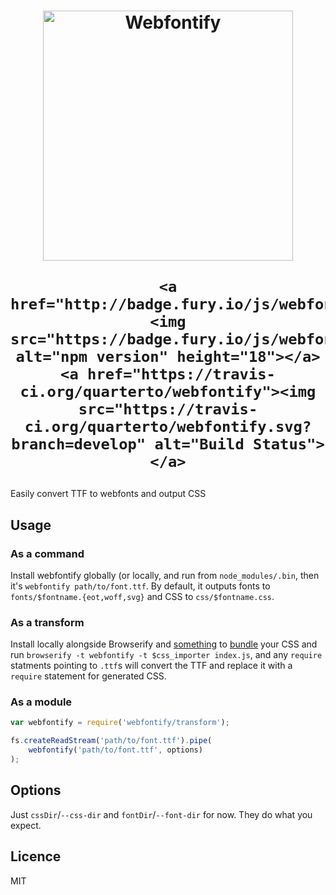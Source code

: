 <h1 align="center">
	<img src="https://raw.githubusercontent.com/quarterto/webfontify/master/logo.png" width="400" alt="Webfontify"><br>

	<a href="http://badge.fury.io/js/webfontify"><img src="https://badge.fury.io/js/webfontify.svg" alt="npm version" height="18"></a>
	<a href="https://travis-ci.org/quarterto/webfontify"><img src="https://travis-ci.org/quarterto/webfontify.svg?branch=develop" alt="Build Status"></a>
</h1>

Easily convert TTF to webfonts and output CSS

Usage
-----

### As a command

Install webfontify globally (or locally, and run from `node_modules/.bin`, then it's `webfontify path/to/font.ttf`. By default, it outputs fonts to `fonts/$fontname.{eot,woff,svg}` and CSS to `css/$fontname.css`.

### As a transform

Install locally alongside Browserify and [something](https://www.npmjs.com/package/cssify) to [bundle](https://www.npmjs.com/package/xcss) your CSS and run `browserify -t webfontify -t $css_importer index.js`, and any `require` statments pointing to `.ttf`s will convert the TTF and replace it with a `require` statement for generated CSS.

### As a module

```js
var webfontify = require('webfontify/transform');

fs.createReadStream('path/to/font.ttf').pipe(
	webfontify('path/to/font.ttf', options)
);
```

Options
-------

Just `cssDir`/`--css-dir` and `fontDir`/`--font-dir` for now. They do what you expect.

Licence
------

MIT
